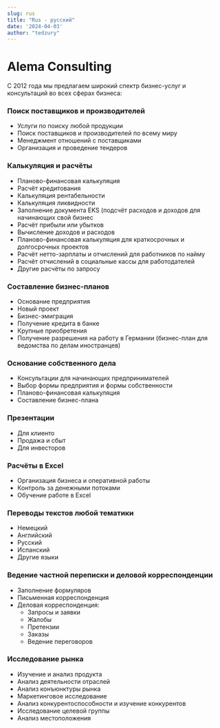 ```yaml
---
slug: rus
title: "Rus - русский"
date: '2024-04-03'
author: "tedzury"
---
```


# Alema Consulting

С 2012 года мы предлагаем широкий спектр бизнес-услуг и консультаций во всех сферах бизнеса:

### Поиск поставщиков и производителей

- Услуги по поиску любой продукции
- Поиск поставщиков и производителей по всему миру
- Менеджмент отношений с поставщиками
- Организация и проведение тендеров


### Калькуляция и расчёты

- Планово-финансовая калькуляция
- Расчёт кредитования
- Калькуляция рентабельности
- Калькуляция ликвидности
- Заполнение документа EKS (подсчёт расходов и доходов для начинающих свой бизнес
- Расчёт прибыли или убытков
- Вычисление доходов и расходов
- Планово-финансовая калькуляция для краткосрочных и долгосрочных проектов
- Расчёт нетто-зарплаты и отчислений для работников по найму
- Расчёт отчислений в социальные кассы для работодателей
- Другие расчёты по запросу


### Составление бизнес-планов

- Основание предприятия
- Новый проект
- Бизнес-эмиграция
- Получение кредита в банке
- Крупные приобретения
- Получение разрешения на работу в Германии (бизнес-план для ведомства по делам иностранцев)


### Основание собственного дела

- Консультации для начинающих предпринимателей
- Выбор формы предприятия и формы собственности
- Планово-финансовая калькуляция
- Составление бизнес-плана


### Презентации

- Для клиенто
- Продажа и сбыт
- Для инвесторов


### Расчёты в Excel

- Организация бизнеса и оперативной работы
- Контроль за денежными потоками
- Обучение работе в Excel


### Переводы текстов любой тематики

- Немецкий
- Английский
- Русский
- Испанский
- Другие языки


### Ведение частной переписки и деловой корреспонденции

- Заполнение формуляров
- Письменная корреспонденция
- Деловая корреспонденция:
  - Запросы и заявки
  - Жалобы
  - Претензии
  - Заказы
  - Ведение переговоров


### Исследование рынка

- Изучение и анализ продукта
- Анализ деятельности отраслей
- Анализ конъюнктуры рынка
- Маркетинговое исследование
- Анализ конкурентоспособности и изучение конкурентов
- Исследование целевой группы
- Анализ местоположения
